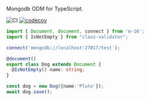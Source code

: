 Mongodb ODM for TypeScript.

![CI](https://github.com/Cervantes007/m16/workflows/CI/badge.svg)
[![codecov](https://codecov.io/gh/Cervantes007/m16/branch/master/graph/badge.svg)](https://codecov.io/gh/Cervantes007/m16)



```typescript
import { Document, document, connect } from 'm-16';
import { IsNotEmpty } from "class-validator";

connect('mongodb://localhost:27017/test');

@document()
export class Dog extends Document {
  @IsNotEmpty() name: string;
}

const dog = new Dog({name:'Pluto'});
await dog.save();
```